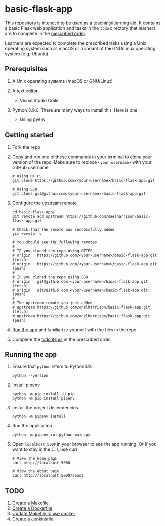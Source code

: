 # basic-flask-app

This repository is intended to be used as a teaching/learning aid. It contains a basic Flask web application
and tasks in the `todo` directory that learners are to complete in the [prescribed order](#todo).

Learners are expected to complete the prescribed tasks using a Unix operating system such as macOS or a
variant of the GNU/Linux operating system (e.g. Ubuntu).

## Prerequisites

1. A Unix operating systems (macOS or GNU/Linux)

2. A text editor
    - Visual Studio Code

3. Python 3.9.0. There are many ways to install this. Here is one.
    - Using pyenv

## Getting started

1. Fork the repo

2. Copy and run one of these commands in your terminal to clone your version of the repo.
Make sure to replace `<your-username>` with your GitHub username.
    ```
    # Using HTTPS
    git clone https://github.com/<your-username>/basic-flask-app.git

    # Using SSH
    git clone git@github.com:<your-username>/basic-flask-app.git
    ```

3. Configure the upstream remote
    ```
    cd basic-flask-app/
    git remote add upstream https://github.com/onelharrison/basic-flask-app.git

    # Check that the remote was successfully added
    git remote -v

    # You should see the following remotes
    #
    # IF you cloned the repo using HTTPS
    # origin   https://github.com/<your-username>/basic-flask-app.git (fetch)
    # origin   https://github.com/<your-username>/basic-flask-app.git (push)
    #
    # IF you cloned the repo using SSH
    # origin   git@github.com:<your-username>/basic-flask-app.git (fetch)
    # origin   git@github.com:<your-username>/basic-flask-app.git (push)
    #
    # The upstream remote you just added
    # upstream https://github.com/onelharrison/basic-flask-app.git (fetch)
    # upstream https://github.com/onelharrison/basic-flask-app.git (push)
    ```

4. [Run the app](#running-the-app) and familiarize yourself with the files in the repo

5. Complete the [todo items](#todo) in the prescribed order.

## Running the app

1. Ensure that `python` refers to Python3.9.
    ```
    python --version
    ```

2. Install pipenv
    ```
    python -m pip install -U pip
    python -m pip install pipenv
    ```

3. Install the project dependencies
    ```
    python -m pipenv install
    ```

4. Run the application
    ```
    python -m pipenv run python main.py
    ```

5. Open `localhost:5000` in your browser to see the app running. Or if you want to stay in the CLI, use curl
    ```
    # View the home page
    curl http://localhost:5000

    # View the about page
    curl http://localhost:5000/about
    ```
## TODO

1. [Create a Makefile](/todo/create_a_makefile.md)
2. [Create a Dockerfile](/todo/create_a_dockerfile.md)
3. [Update Makefile to use docker](/todo/update_makefile_to_use_docker.md)
4. [Create a Jenkinsfile](/todo/create_a_jenkinsfile.md)

<!--
## Deployment

```
python -m pipenv lock -r > requirements.txt

gcloud app deploy
```
-->
